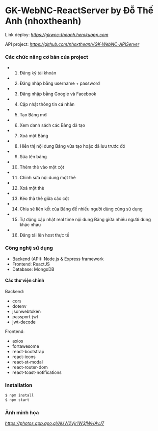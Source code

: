 # GK-WebNC-ReactServer by Đỗ Thế Anh (nhoxtheanh)

Link deploy: *https://gkwnc-theanh.herokuapp.com*

API project: *https://github.com/nhoxtheanh/GK-WebNC-APIServer*

### Các chức năng cơ bản của project

- 1) Đăng ký tài khoản
- 2) Đăng nhập bằng username + password
- 3) Đăng nhập bằng Google và Facebook
- 4) Cập nhật thông tin cá nhân
- 5) Tạo Bảng mới
- 6) Xem danh sách các Bảng đã tạo
- 7) Xoá một Bảng
- 8) Hiển thị nội dung Bảng vừa tạo hoặc đã lưu trước đó
- 9) Sửa tên bảng
- 10) Thêm thẻ vào một cột
- 11) Chỉnh sửa nội dung một thẻ
- 12) Xoá một thẻ
- 13) Kéo thả thẻ giữa các cột
- 14) Chia sẻ liên kết của Bảng để nhiều người dùng cùng sử dụng
- 15) Tự động cập nhật real time nội dung Bảng giữa nhiều người dùng khác
nhau
- 16) Đăng tải lên host thực tế

### Công nghệ sử dụng

- Backend (API): Node.js & Express framework
- Frontend: ReactJS
- Database: MongoDB

#### Các thư viện chính

Backend:
- cors
- dotenv
- jsonwebtoken
- passport-jwt
- jwt-decode

Frontend:
- axios
- fortawesome
- react-bootstrap
- react-icons
- react-st-modal
- react-router-dom
- react-toast-notifications

### Installation

```sh
$ npm install
$ npm start
```
### Ảnh minh họa 
*https://photos.app.goo.gl/AUW2Vjr1W3fWHAvJ7*
